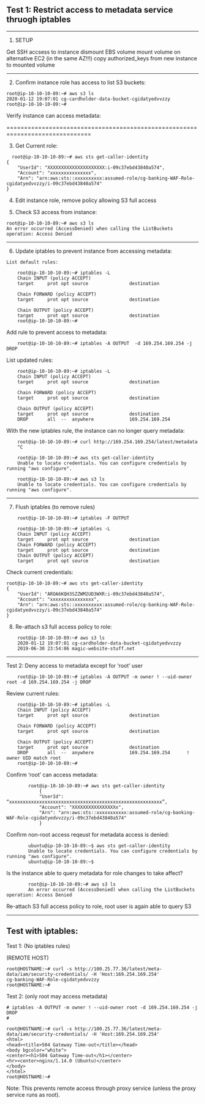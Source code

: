 ## Test 1: Restrict access to metadata service thruogh iptables

<HR> 

1) SETUP 
 
Get SSH accsess to instance 
    dismount EBS volume
    mount volume on alternative EC2 (in the same AZ!!!)
    copy authorized_keys from new instance to mounted volume
    

<HR>

2) Confirm instance role has access to list S3 buckets:

```
root@ip-10-10-10-89:~# aws s3 ls
2020-01-12 19:07:01 cg-cardholder-data-bucket-cgidatyedvvzzy
root@ip-10-10-10-89:~# 
```  
 

Verify instance can access metadata:

 ==============================================================================
 

3) Get Current role:


```
  root@ip-10-10-10-89:~# aws sts get-caller-identity
{
    "UserId": "XXXXXXXXXXXXXXXXXXXXX:i-09c37ebd43840a574",
    "Account": "xxxxxxxxxxxxxxx",
    "Arn": "arn:aws:sts::xxxxxxxxxx:assumed-role/cg-banking-WAF-Role-cgidatyedvvzzy/i-09c37ebd43840a574"
}
```


4) Edit instance role, remove policy allowing S3 full access



5) Check S3 access from instance:
    
```
root@ip-10-10-10-89:~# aws s3 ls
An error occurred (AccessDenied) when calling the ListBuckets operation: Access Denied
```

<HR>

6) Update iptables to prevent instance from accessing metadata:

```   
List default rules:

    root@ip-10-10-10-89:~# iptables -L
    Chain INPUT (policy ACCEPT)
    target     prot opt source               destination         

    Chain FORWARD (policy ACCEPT)
    target     prot opt source               destination         

    Chain OUTPUT (policy ACCEPT)
    target     prot opt source               destination         
    root@ip-10-10-10-89:~# 
```


Add rule to prevent access to metadata:

```
    root@ip-10-10-10-89:~# iptables -A OUTPUT  -d 169.254.169.254 -j DROP
```

List updated rules:

```
    root@ip-10-10-10-89:~# iptables -L  
    Chain INPUT (policy ACCEPT)
    target     prot opt source               destination         

    Chain FORWARD (policy ACCEPT)
    target     prot opt source               destination         

    Chain OUTPUT (policy ACCEPT)
    target     prot opt source               destination         
    DROP       all  --  anywhere             169.254.169.254     
```


With the new iptables rule, the instance can no longer query metadata: 

```
    root@ip-10-10-10-89:~# curl http://169.254.169.254/latest/metadata
    ^C

    root@ip-10-10-10-89:~# aws sts get-caller-identity
    Unable to locate credentials. You can configure credentials by running "aws configure".

    root@ip-10-10-10-89:~# aws s3 ls
    Unable to locate credentials. You can configure credentials by running "aws configure".
```

<HR> 

7) Flush iptables (to remove rules)

```
    root@ip-10-10-10-89:~# iptables -F OUTPUT

    root@ip-10-10-10-89:~# iptables -L
    Chain INPUT (policy ACCEPT)
    target     prot opt source               destination            
    Chain FORWARD (policy ACCEPT)
    target     prot opt source               destination            
    Chain OUTPUT (policy ACCEPT)
    target     prot opt source               destination
```
    
Check current credentials:
    

```
root@ip-10-10-10-89:~# aws sts get-caller-identity
{
    "UserId": "AROA6KQH3SZZWM2UD3WXR:i-09c37ebd43840a574",
    "Account": "xxxxxxxxxxxxxxxx",
    "Arn": "arn:aws:sts::xxxxxxxxxx:assumed-role/cg-banking-WAF-Role-cgidatyedvvzzy/i-09c37ebd43840a574"
}
```         

8)  Re-attach s3 full access policy to role:

```
    root@ip-10-10-10-89:~# aws s3 ls
    2020-01-12 19:07:01 cg-cardholder-data-bucket-cgidatyedvvzzy
    2019-06-30 23:54:06 magic-website-stuff.net
```

<HR>

Test 2:  Deny access to metadata except for ‘root’ user

```
    root@ip-10-10-10-89:~# iptables -A OUTPUT -m owner ! --uid-owner root -d 169.254.169.254 -j DROP
```

Review current rules: 

```
    root@ip-10-10-10-89:~# iptables -L
    Chain INPUT (policy ACCEPT)
    target     prot opt source               destination         

    Chain FORWARD (policy ACCEPT)
    target     prot opt source               destination         

    Chain OUTPUT (policy ACCEPT)
    target     prot opt source               destination         
    DROP       all  --  anywhere             169.254.169.254      ! owner UID match root
    root@ip-10-10-10-89:~# 
```


Confirm ‘root’ can access metadata:

```
        root@ip-10-10-10-89:~# aws sts get-caller-identity
            {
            "UserId": “xxxxxxxxxxxxxxxxxxxxxxxxxxxxxxxxxxxxxxxxxxxxxxxxxxxxxxxx”,
            "Account": "XXXXXXXXXXXXXXXXx",
            "Arn": "arn:aws:sts::xxxxxxxxxxx:assumed-role/cg-banking-WAF-Role-cgidatyedvvzzy/i-09c37ebd43840a574"
            }
```            


Confirm non-root access reqeust for metadata access is denied: 

```
        ubuntu@ip-10-10-10-89:~$ aws sts get-caller-identity    
        Unable to locate credentials. You can configure credentials by running "aws configure".
        ubuntu@ip-10-10-10-89:~$ 
```

Is the instance able to query metadata for role changes to take affect? 
        
        
```        
        root@ip-10-10-10-89:~# aws s3 ls
        An error occurred (AccessDenied) when calling the ListBuckets operation: Access Denied
```        

Re-attach S3 full access policy to role, root user is again able to query S3
       
              
<HR>


## Test with iptables: 

       
Test 1: (No iptables rules)

(REMOTE HOST)

```
root@HOSTNAME:~# curl -s http://100.25.77.36/latest/meta-data/iam/security-credentials/ -H 'Host:169.254.169.254'  
cg-banking-WAF-Role-cgidatyedvvzzy
root@HOSTNAME:~# 
```

Test 2: (only root may access metadata)

```
# iptables -A OUTPUT -m owner ! --uid-owner root -d 169.254.169.254 -j DROP
#
```


```
root@HOSTNAME:~# curl -s http://100.25.77.36/latest/meta-data/iam/security-credentials/ -H 'Host:169.254.169.254'  
<html>
<head><title>504 Gateway Time-out</title></head>
<body bgcolor="white">
<center><h1>504 Gateway Time-out</h1></center>
<hr><center>nginx/1.14.0 (Ubuntu)</center>
</body>
</html>
root@HOSTNAME:~#
```

Note: This prevents remote access through proxy service (unless the proxy service runs as root).
